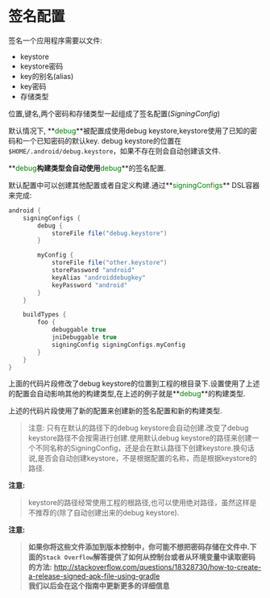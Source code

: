 # 签名配置
签名一个应用程序需要以文件:
* keystore
* keystore密码
* key的别名(alias)
* key密码
* 存储类型

位置,键名,两个密码和存储类型一起组成了签名配置(*SigningConfig*)

默认情况下, **<font color='green'>debug</font>**被配置成使用debug keystore,keystore使用了已知的密码和一个已知密码的默认key.
debug keystore的位置在`$HOME/.android/debug.keystore`，如果不存在则会自动创建该文件.

**<font color='green'>debug</font>**构建类型会自动使用**<font color='green'>debug</font>**的签名配置.

默认配置中可以创建其他配置或者自定义构建.通过**<font color='green'>signingConfigs</font>** DSL容器来完成:
``` groovy
android {
    signingConfigs {
        debug {
            storeFile file("debug.keystore")
        }

        myConfig {
            storeFile file("other.keystore")
            storePassword "android"
            keyAlias "androiddebugkey"
            keyPassword "android"
        }
    }

    buildTypes {
        foo {
            debuggable true
            jniDebuggable true
            signingConfig signingConfigs.myConfig
        }
    }
}
```

上面的代码片段修改了debug keystore的位置到工程的根目录下.设置使用了上述的配置会自动影响其他的构建类型,在上述的例子就是**<font color='green'>debug</font>**的构建类型.

上述的代码片段使用了新的配置来创建新的签名配置和新的构建类型.

> 注意:
只有在默认的路径下的debug keystore会自动创建.改变了debug keystore路径不会按需进行创建.使用默认debug keystore的路径来创建一个不同名称的SigningConfig，还是会在默认路径下创建keystore.换句话说,是否会自动创建keystore，不是根据配置的名称，而是根据keystore的路径.

**注意:**
> keystore的路径经常使用工程的根路径,也可以使用绝对路径，虽然这样是不推荐的(除了自动创建出来的debug keystore).


**注意:**
> **如果你将这些文件添加到版本控制中，你可能不想把密码存储在文件中.下面的`Stack Overflow`解答提供了如何从控制台或者从环境变量中读取密码的方法:** http://stackoverflow.com/questions/18328730/how-to-create-a-release-signed-apk-file-using-gradle  
**我们以后会在这个指南中更新更多的详细信息**
